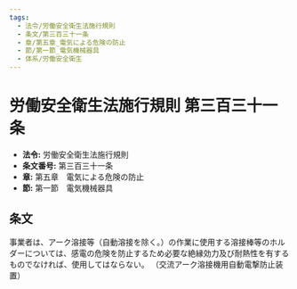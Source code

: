 ```yaml
---
tags:
  - 法令/労働安全衛生法施行規則
  - 条文/第三百三十一条
  - 章/第五章_電気による危険の防止
  - 節/第一節_電気機械器具
  - 体系/労働安全衛生
---
```

# 労働安全衛生法施行規則 第三百三十一条

- **法令:** 労働安全衛生法施行規則
- **条文番号:** 第三百三十一条
- **章:** 第五章　電気による危険の防止
- **節:** 第一節　電気機械器具

## 条文
事業者は、アーク溶接等（自動溶接を除く。）の作業に使用する溶接棒等のホルダーについては、感電の危険を防止するため必要な絶縁効力及び耐熱性を有するものでなければ、使用してはならない。
（交流アーク溶接機用自動電撃防止装置）

